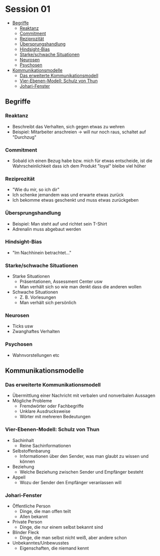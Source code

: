 # Session 01
<!-- toc orderedList:0 depthFrom:2 depthTo:6 -->

* [Begriffe](#begriffe)
  * [Reaktanz](#reaktanz)
  * [Commitment](#commitment)
  * [Reziprozität](#reziprozität)
  * [Übersprungshandlung](#übersprungshandlung)
  * [Hindsight-Bias](#hindsight-bias)
  * [Starke/schwache Situationen](#starkeschwache-situationen)
  * [Neurosen](#neurosen)
  * [Psychosen](#psychosen)
* [Kommunikationsmodelle](#kommunikationsmodelle)
  * [Das erweiterte Kommunikationsmodell](#das-erweiterte-kommunikationsmodell)
  * [Vier-Ebenen-Modell: Schulz von Thun](#vier-ebenen-modell-schulz-von-thun)
  * [Johari-Fenster](#johari-fenster)

<!-- tocstop -->

## Begriffe

### Reaktanz
* Beschreibt das Verhalten, sich gegen etwas zu wehren
* Beispiel: Mitarbeiter anschreien &rarr; will nur noch raus, schaltet auf "Durchzug"

### Commitment
* Sobald ich einen Bezug habe bzw. mich für etwas entscheide, ist die Wahrscheinlichkeit dass ich dem Produkt "loyal" bleibe viel höher

### Reziprozität
* "Wie du mir, so ich dir"
* Ich schenke jemandem was und erwarte etwas zurück
* Ich bekomme etwas geschenkt und muss etwas zurückgeben

### Übersprungshandlung
* Beispiel: Man steht auf und richtet sein T-Shirt
* Adrenalin muss abgebaut werden

### Hindsight-Bias
* "Im Nachhinein betrachtet..."

### Starke/schwache Situationen
* Starke Situationen
  * Präsentationen, Assessment Center usw
  * Man verhält sich so wie man denkt dass die anderen wollen
* Schwache Situationen
  * Z. B. Vorlesungen
  * Man verhält sich persönlich

### Neurosen
* Ticks usw
* Zwanghaftes Verhalten

### Psychosen
* Wahnvorstellungen etc

## Kommunikationsmodelle

### Das erweiterte Kommunikationsmodell
* Übermittlung einer Nachricht mit verbalen und nonverbalen Aussagen
* Mögliche Probleme
  * Fremdwörter oder Fachbegriffe
  * Unklare Ausdrucksweise
  * Wörter mit mehreren Bedeutungen

### Vier-Ebenen-Modell: Schulz von Thun
* Sachinhalt
  * Reine Sachinformationen
* Selbstoffenbarung
  * Informationen über den Sender, was man glaubt zu wissen und können
* Beziehung
  * Welche Beziehung zwischen Sender und Empfänger besteht
* Appell
  * Wozu der Sender den Empfänger veranlassen will

### Johari-Fenster
* Öffentliche Person
  * Dinge, die man offen teilt
  * Allen bekannt
* Private Person
  * Dinge, die nur einem selbst bekannt sind
* Blinder Fleck
  * Dinge, die man selbst nicht weiß, aber andere schon
* Unbekanntes/Unbewusstes
  * Eigenschaften, die niemand kennt
